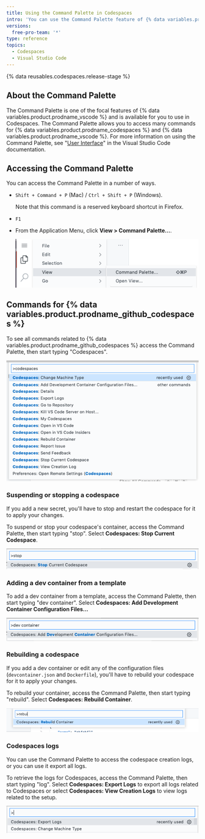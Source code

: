 ```yaml
---
title: Using the Command Palette in Codespaces
intro: 'You can use the Command Palette feature of {% data variables.product.prodname_vscode %} to access many commands in Codespaces.'
versions:
  free-pro-team: '*'
type: reference  
topics:
  - Codespaces
  - Visual Studio Code
---
```


{% data reusables.codespaces.release-stage %}

## About the Command Palette

The Command Palette is one of the focal features of {% data variables.product.prodname_vscode %} and is available for you to use in Codespaces. The Command Palette allows you to access many commands for {% data variables.product.prodname_codespaces %} and {% data variables.product.prodname_vscode %}. For more information on using the Command Palette, see "[User Interface](https://code.visualstudio.com/docs/getstarted/userinterface#_command-palette)" in the Visual Studio Code documentation.

## Accessing the Command Palette

You can access the Command Palette in a number of ways.

- `Shift + Command + P` (Mac) / `Ctrl + Shift + P` (Windows).

  Note that this command is a reserved keyboard shortcut in Firefox.
- `F1`
- From the Application Menu, click **View > Command Palette…**.

  ![The application menu](/assets/images/help/codespaces/codespaces-view-menu.png)

## Commands for {% data variables.product.prodname_github_codespaces %}

To see all commands related to {% data variables.product.prodname_github_codespaces %} access the Command Palette, then start typing "Codespaces".

![A list of all commands that relate to Codespaces](/assets/images/help/codespaces/codespaces-command-palette.png)

### Suspending or stopping a codespace

If you add a new secret, you'll have to stop and restart the codespace for it to apply your changes. 

To suspend or stop your codespace's container, access the Command Palette, then start typing "stop". Select **Codespaces: Stop Current Codespace**.

![Command to stop a codespace](/assets/images/help/codespaces/codespaces-stop.png)

### Adding a dev container from a template

To add a dev container from a template, access the Command Palette, then start typing "dev container". Select **Codespaces: Add Development Container Configuration Files...**

![Command to add a dev container](/assets/images/help/codespaces/add-prebuilt-container-command.png)

### Rebuilding a codespace

If you add a dev container or edit any of the configuration files (`devcontainer.json` and `Dockerfile`), you'll have to rebuild your codespace for it to apply your changes. 

To rebuild your container, access the Command Palette, then start typing "rebuild". Select **Codespaces: Rebuild Container**.

![Command to rebuild a codespace](/assets/images/help/codespaces/codespaces-rebuild.png)

### Codespaces logs

You can use the Command Palette to access the codespace creation logs, or you can use it export all logs. 

To retrieve the logs for Codespaces, access the Command Palette, then start typing "log". Select **Codespaces: Export Logs** to export all logs related to Codespaces or select **Codespaces: View Creation Logs** to view logs related to the setup.

![Command to access logs](/assets/images/help/codespaces/codespaces-logs.png)
